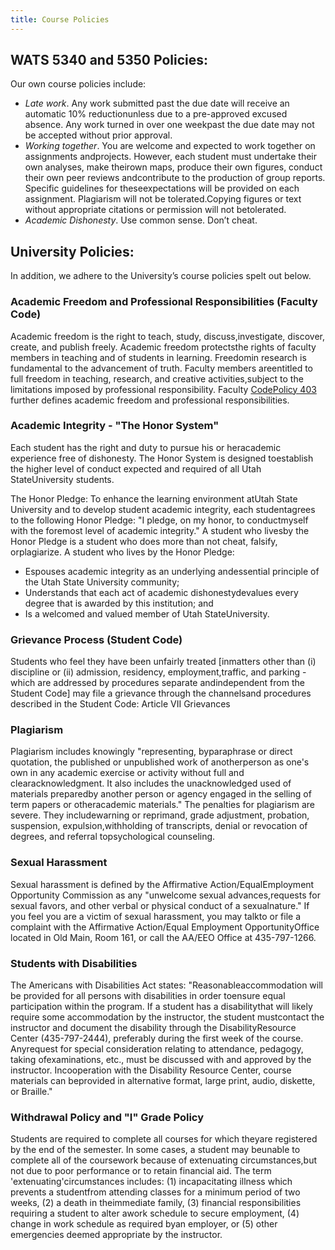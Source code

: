 ```yaml
---
title: Course Policies 
---
```


## WATS 5340 and 5350 Policies:

Our own course policies include:

* *Late work*. Any work submitted past the due date will receive an automatic 10% reductionunless due to a pre-approved excused absence. Any work turned in over one weekpast the due date may not be accepted without prior approval.
* *Working together*. You are welcome and expected to work together on assignments andprojects. However, each student must undertake their own analyses, make theirown maps, produce their own figures, conduct their own peer reviews andcontribute to the production of group reports. Specific guidelines for theseexpectations will be provided on each assignment. Plagiarism will not be tolerated.Copying figures or text without appropriate citations or permission will not betolerated.
* *Academic Dishonesty*. Use common sense. Don’t cheat.

## University Policies:

In addition, we adhere to the University’s course policies spelt out below.

### Academic Freedom and Professional Responsibilities (Faculty Code)

Academic freedom is the right to teach, study, discuss,investigate, discover, create, and publish freely. Academic freedom protectsthe rights of faculty members in teaching and of students in learning. Freedomin research is fundamental to the advancement of truth. Faculty members areentitled to full freedom in teaching, research, and creative activities,subject to the limitations imposed by professional responsibility. Faculty [CodePolicy 403](https://www.usu.edu/policies/403/) further defines academic freedom and professional responsibilities.

 

### Academic Integrity - "The Honor System"

Each student has the right and duty to pursue his or heracademic experience free of dishonesty. The Honor System is designed toestablish the higher level of conduct expected and required of all Utah StateUniversity students.

The Honor Pledge: To enhance the learning environment atUtah State University and to develop student academic integrity, each studentagrees to the following Honor Pledge: "I pledge, on my honor, to conductmyself with the foremost level of academic integrity." A student who livesby the Honor Pledge is a student who does more than not cheat, falsify, orplagiarize. A student who lives by the Honor Pledge:

* Espouses academic integrity as an underlying andessential principle of the Utah State University community;
* Understands that each act of academic dishonestydevalues every degree that is awarded by this institution; and
* Is a welcomed and valued member of Utah StateUniversity.

### Grievance Process (Student Code)

Students who feel they have been unfairly treated [inmatters other than (i) discipline or (ii) admission, residency, employment,traffic, and parking - which are addressed by procedures separate andindependent from the Student Code] may file a grievance through the channelsand procedures described in the Student Code: Article VII Grievances

### Plagiarism

Plagiarism includes knowingly "representing, byparaphrase or direct quotation, the published or unpublished work of anotherperson as one's own in any academic exercise or activity without full and clearacknowledgment. It also includes the unacknowledged used of materials preparedby another person or agency engaged in the selling of term papers or otheracademic materials." The penalties for plagiarism are severe. They includewarning or reprimand, grade adjustment, probation, suspension, expulsion,withholding of transcripts, denial or revocation of degrees, and referral topsychological counseling.

### Sexual Harassment

Sexual harassment is defined by the Affirmative Action/EqualEmployment Opportunity Commission as any "unwelcome sexual advances,requests for sexual favors, and other verbal or physical conduct of a sexualnature." If you feel you are a victim of sexual harassment, you may talkto or file a complaint with the Affirmative Action/Equal Employment OpportunityOffice located in Old Main, Room 161, or call the AA/EEO Office at 435-797-1266.

### Students with Disabilities

The Americans with Disabilities Act states: "Reasonableaccommodation will be provided for all persons with disabilities in order toensure equal participation within the program. If a student has a disabilitythat will likely require some accommodation by the instructor, the student mustcontact the instructor and document the disability through the DisabilityResource Center (435-797-2444), preferably during the first week of the course. Anyrequest for special consideration relating to attendance, pedagogy, taking ofexaminations, etc., must be discussed with and approved by the instructor. Incooperation with the Disability Resource Center, course materials can beprovided in alternative format, large print, audio, diskette, or Braille."

### Withdrawal Policy and "I" Grade Policy

Students are required to complete all courses for which theyare registered by the end of the semester. In some cases, a student may beunable to complete all of the coursework because of extenuating circumstances,but not due to poor performance or to retain financial aid. The term 'extenuating'circumstances includes: (1) incapacitating illness which prevents a studentfrom attending classes for a minimum period of two weeks, (2) a death in theimmediate family, (3) financial responsibilities requiring a student to alter awork schedule to secure employment, (4) change in work schedule as required byan employer, or (5) other emergencies deemed appropriate by the instructor.